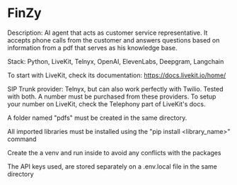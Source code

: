 # FinZy

Description: AI agent that acts as customer service representative. It accepts phone calls from the customer and answers questions based on information from a pdf that serves 
as his knowledge base. 

Stack: Python, LiveKit, Telnyx, OpenAI, ElevenLabs, Deepgram, Langchain

To start with LiveKit, check its documentation: https://docs.livekit.io/home/

SIP Trunk provider: Telnyx, but can also work perfectly with Twilio. Tested with both. A number must be purchased from these providers. To setup your number
on LiveKit, check the Telephony part of LiveKit's docs. 

A folder named "pdfs" must be created in the same directory.

All imported libraries must be installed using the "pip install <library_name>" command 

Create the a venv and run inside to avoid any conflicts with the packages

The API keys used, are stored separately on a .env.local file in the same directory
